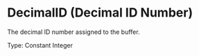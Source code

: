 # DecimalID (Decimal ID Number)

The decimal ID number assigned to the buffer.

Type: Constant Integer
